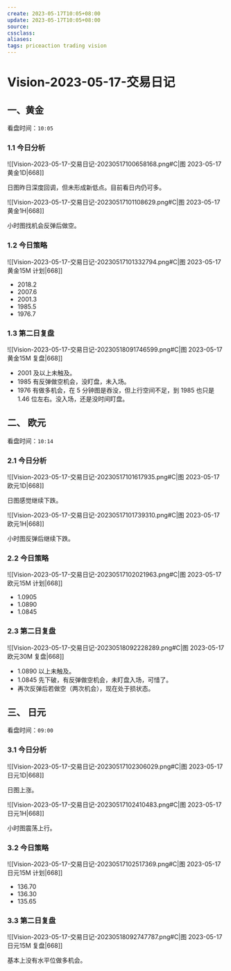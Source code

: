 ```yaml
---
create: 2023-05-17T10:05+08:00
update: 2023-05-17T10:05+08:00
source:
cssclass:
aliases:
tags: priceaction trading vision
---
```


# Vision-2023-05-17-交易日记

## 一、黄金

看盘时间：`10:05`

### 1.1 今日分析

![[Vision-2023-05-17-交易日记-20230517100658168.png#C|图 2023-05-17 黄金1D|668]]

日图昨日深度回调，但未形成新低点。目前看日内仍可多。

![[Vision-2023-05-17-交易日记-20230517101108629.png#C|图 2023-05-17 黄金1H|668]]

小时图找机会反弹后做空。

### 1.2 今日策略

![[Vision-2023-05-17-交易日记-20230517101332794.png#C|图 2023-05-17 黄金15M 计划|668]]

- 2018.2
- 2007.6
- 2001.3
- 1985.5
- 1976.7

### 1.3 第二日复盘

![[Vision-2023-05-17-交易日记-20230518091746599.png#C|图 2023-05-17 黄金15M 复盘|668]]

- 2001 及以上未触及。
- 1985 有反弹做空机会，没盯盘，未入场。
- 1976 有做多机会，在 5 分钟图是吞没，但上行空间不足，到 1985 也只是 1.46 位左右。没入场，还是没时间盯盘。

## 二、 欧元

看盘时间：`10:14`

### 2.1 今日分析

![[Vision-2023-05-17-交易日记-20230517101617935.png#C|图 2023-05-17 欧元1D|668]]

日图感觉继续下跌。

![[Vision-2023-05-17-交易日记-20230517101739310.png#C|图 2023-05-17 欧元1H|668]]

小时图反弹后继续下跌。

### 2.2 今日策略

![[Vision-2023-05-17-交易日记-20230517102021963.png#C|图 2023-05-17 欧元15M 计划|668]]

- 1.0905
- 1.0890
- 1.0845

### 2.3 第二日复盘

![[Vision-2023-05-17-交易日记-20230518092228289.png#C|图 2023-05-17 欧元30M 复盘|668]]

- 1.0890 以上未触及。
- 1.0845 先下破，有反弹做空机会，未盯盘入场，可惜了。
- 再次反弹后若做空（两次机会），现在处于损状态。

## 三、 日元

看盘时间：`09:00`

### 3.1 今日分析

![[Vision-2023-05-17-交易日记-20230517102306029.png#C|图 2023-05-17 日元1D|668]]

日图上涨。

![[Vision-2023-05-17-交易日记-20230517102410483.png#C|图 2023-05-17 日元1H|668]]

小时图震荡上行。

### 3.2 今日策略

![[Vision-2023-05-17-交易日记-20230517102517369.png#C|图 2023-05-17 日元15M 计划|668]]

- 136.70
- 136.30
- 135.65

### 3.3 第二日复盘

![[Vision-2023-05-17-交易日记-20230518092747787.png#C|图 2023-05-17 日元15M 复盘|668]]

基本上没有水平位做多机会。
